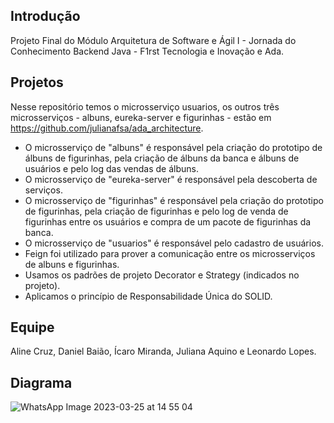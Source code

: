 ## Introdução
Projeto Final do Módulo Arquitetura de Software e Ágil I - Jornada do Conhecimento Backend Java - F1rst Tecnologia e Inovação e Ada.

## Projetos
Nesse repositório temos o microsserviço usuarios, os outros três microsserviços - albuns, eureka-server e figurinhas - estão em https://github.com/julianafsa/ada_architecture.

- O microsserviço de "albuns" é responsável pela criação do prototipo de álbuns de figurinhas, pela criação de álbuns da banca e álbuns de usuários e pelo log das vendas de álbuns.
- O microsserviço de "eureka-server" é responsável pela descoberta de serviços.
- O microsserviço de "figurinhas" é responsável pela criação do prototipo de figurinhas, pela criação de figurinhas e pelo log de venda de figurinhas entre os usuários e compra de um pacote de figurinhas da banca.
- O microsserviço de "usuarios" é responsável pelo cadastro de usuários. 
- Feign foi utilizado para prover a comunicação entre os microsserviços de albuns e figurinhas.
- Usamos os padrões de projeto Decorator e Strategy (indicados no projeto).
- Aplicamos o princípio de Responsabilidade Única do SOLID.

## Equipe
Aline Cruz, Daniel Baião, Ícaro Miranda, Juliana Aquino e Leonardo Lopes.

## Diagrama
![WhatsApp Image 2023-03-25 at 14 55 04](https://usuario-images.githubusuariocontent.com/69128221/228573184-b9f8d354-6517-4848-8aa0-6df4ce4aad59.jpeg)
